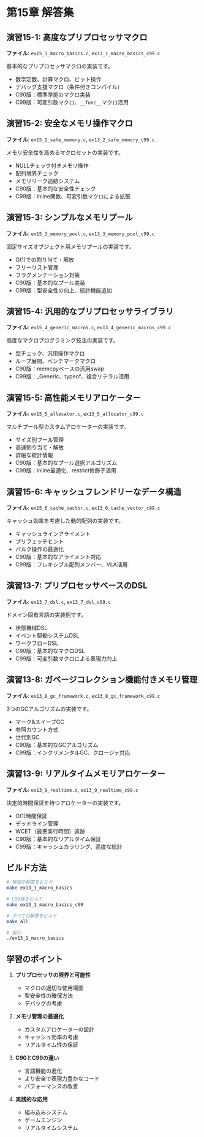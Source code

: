 # 第15章 解答集

## 演習15-1: 高度なプリプロセッサマクロ
**ファイル**: `ex15_1_macro_basics.c`, `ex13_1_macro_basics_c99.c`

基本的なプリプロセッサマクロの実装です。
- 数学定数、計算マクロ、ビット操作
- デバッグ支援マクロ（条件付きコンパイル）
- C90版：標準準拠のマクロ実装
- C99版：可変引数マクロ、`__func__`マクロ活用

## 演習15-2: 安全なメモリ操作マクロ
**ファイル**: `ex15_2_safe_memory.c`, `ex13_2_safe_memory_c99.c`

メモリ安全性を高めるマクロセットの実装です。
- NULLチェック付きメモリ操作
- 配列境界チェック
- メモリリーク追跡システム
- C90版：基本的な安全性チェック
- C99版：inline関数、可変引数マクロによる拡張

## 演習15-3: シンプルなメモリプール
**ファイル**: `ex15_3_memory_pool.c`, `ex13_3_memory_pool_c99.c`

固定サイズオブジェクト用メモリプールの実装です。
- O(1)での割り当て・解放
- フリーリスト管理
- フラグメンテーション対策
- C90版：基本的なプール実装
- C99版：型安全性の向上、統計機能追加

## 演習15-4: 汎用的なプリプロセッサライブラリ
**ファイル**: `ex15_4_generic_macros.c`, `ex13_4_generic_macros_c99.c`

高度なマクロプログラミング技法の実装です。
- 型チェック、汎用操作マクロ
- ループ展開、ベンチマークマクロ
- C90版：memcpyベースの汎用swap
- C99版：_Generic、typeof、複合リテラル活用

## 演習15-5: 高性能メモリアロケーター
**ファイル**: `ex15_5_allocator.c`, `ex13_5_allocator_c99.c`

マルチプール型カスタムアロケーターの実装です。
- サイズ別プール管理
- 高速割り当て・解放
- 詳細な統計情報
- C90版：基本的なプール選択アルゴリズム
- C99版：inline最適化、restrict修飾子活用

## 演習15-6: キャッシュフレンドリーなデータ構造
**ファイル**: `ex15_6_cache_vector.c`, `ex13_6_cache_vector_c99.c`

キャッシュ効率を考慮した動的配列の実装です。
- キャッシュラインアライメント
- プリフェッチヒント
- バルク操作の最適化
- C90版：基本的なアライメント対応
- C99版：フレキシブル配列メンバー、VLA活用

## 演習13-7: プリプロセッサベースのDSL
**ファイル**: `ex13_7_dsl.c`, `ex13_7_dsl_c99.c`

ドメイン固有言語の実装例です。
- 状態機械DSL
- イベント駆動システムDSL
- ワークフローDSL
- C90版：基本的なマクロDSL
- C99版：可変引数マクロによる表現力向上

## 演習13-8: ガベージコレクション機能付きメモリ管理
**ファイル**: `ex13_8_gc_framework.c`, `ex13_8_gc_framework_c99.c`

3つのGCアルゴリズムの実装です。
- マーク&スイープGC
- 参照カウント方式
- 世代別GC
- C90版：基本的なGCアルゴリズム
- C99版：インクリメンタルGC、クロージャ対応

## 演習13-9: リアルタイムメモリアロケーター
**ファイル**: `ex13_9_realtime.c`, `ex13_9_realtime_c99.c`

決定的時間保証を持つアロケーターの実装です。
- O(1)時間保証
- デッドライン管理
- WCET（最悪実行時間）追跡
- C90版：基本的なリアルタイム保証
- C99版：キャッシュカラリング、高度な統計

## ビルド方法

```bash
# 特定の解答をビルド
make ex13_1_macro_basics

# C99版をビルド
make ex13_1_macro_basics_c99

# すべての解答をビルド
make all

# 実行
./ex13_1_macro_basics
```

## 学習のポイント

1. **プリプロセッサの限界と可能性**
   - マクロの適切な使用場面
   - 型安全性の確保方法
   - デバッグの考慮

2. **メモリ管理の最適化**
   - カスタムアロケーターの設計
   - キャッシュ効率の考慮
   - リアルタイム性の保証

3. **C90とC99の違い**
   - 言語機能の進化
   - より安全で表現力豊かなコード
   - パフォーマンスの改善

4. **実践的な応用**
   - 組み込みシステム
   - ゲームエンジン
   - リアルタイムシステム